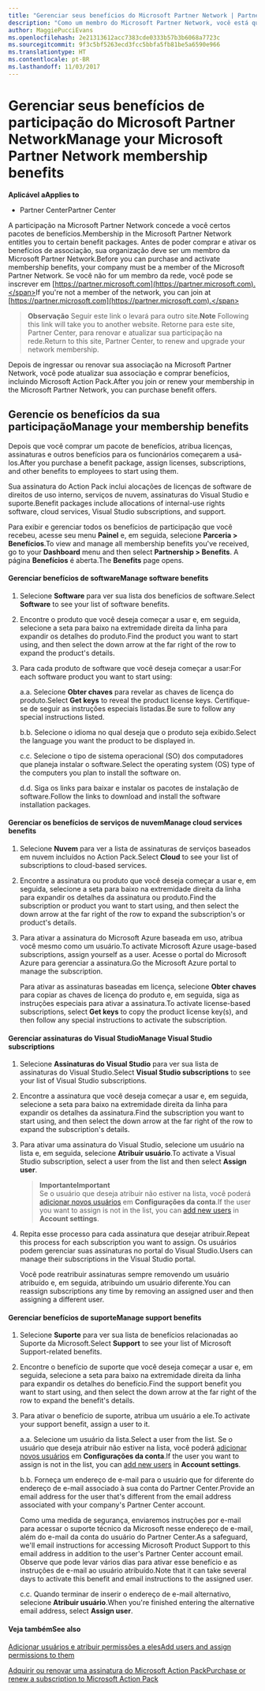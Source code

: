 ```yaml
---
title: "Gerenciar seus benefícios do Microsoft Partner Network | Partner Center"
description: "Como um membro do Microsoft Partner Network, você está qualificado a certos benefícios de associação. Explicar como ativar e gerenciar seus benefícios de associação no Partner Center."
author: MaggiePucciEvans
ms.openlocfilehash: 2e21313612acc7383cde0333b57b3b6068a7723c
ms.sourcegitcommit: 9f3c5bf5263ecd3fcc5bbfa5fb81be5a6590e966
ms.translationtype: HT
ms.contentlocale: pt-BR
ms.lasthandoff: 11/03/2017
---
```

# <a name="manage-your-microsoft-partner-network-membership-benefits"></a><span data-ttu-id="02504-104">Gerenciar seus benefícios de participação do Microsoft Partner Network</span><span class="sxs-lookup"><span data-stu-id="02504-104">Manage your Microsoft Partner Network membership benefits</span></span>

**<span data-ttu-id="02504-105">Aplicável a</span><span class="sxs-lookup"><span data-stu-id="02504-105">Applies to</span></span>**

-  <span data-ttu-id="02504-106">Partner Center</span><span class="sxs-lookup"><span data-stu-id="02504-106">Partner Center</span></span>

<span data-ttu-id="02504-107">A participação na Microsoft Partner Network concede a você certos pacotes de benefícios.</span><span class="sxs-lookup"><span data-stu-id="02504-107">Membership in the Microsoft Partner Network entitles you to certain benefit packages.</span></span> <span data-ttu-id="02504-108">Antes de poder comprar e ativar os benefícios de associação, sua organização deve ser um membro da Microsoft Partner Network.</span><span class="sxs-lookup"><span data-stu-id="02504-108">Before you can purchase and activate membership benefits, your company must be a member of the Microsoft Partner Network.</span></span> <span data-ttu-id="02504-109">Se você não for um membro da rede, você pode se inscrever em [https://partner.microsoft.com](https://partner.microsoft.com).</span><span class="sxs-lookup"><span data-stu-id="02504-109">If you're not a member of the network, you can join at [https://partner.microsoft.com](https://partner.microsoft.com).</span></span>

><span data-ttu-id="02504-110">**Observação** Seguir este link o levará para outro site.</span><span class="sxs-lookup"><span data-stu-id="02504-110">**Note** Following this link will take you to another website.</span></span> <span data-ttu-id="02504-111">Retorne para este site, Partner Center, para renovar e atualizar sua participação na rede.</span><span class="sxs-lookup"><span data-stu-id="02504-111">Return to this site, Partner Center, to renew and upgrade your network membership.</span></span>

<span data-ttu-id="02504-112">Depois de ingressar ou renovar sua associação na Microsoft Partner Network, você pode atualizar sua associação e comprar benefícios, incluindo Microsoft Action Pack.</span><span class="sxs-lookup"><span data-stu-id="02504-112">After you join or renew your membership in the Microsoft Partner Network, you can purchase benefit offers.</span></span>


## <a name="manage-your-membership-benefits"></a><span data-ttu-id="02504-113">Gerencie os benefícios da sua participação</span><span class="sxs-lookup"><span data-stu-id="02504-113">Manage your membership benefits</span></span>

<span data-ttu-id="02504-114">Depois que você comprar um pacote de benefícios, atribua licenças, assinaturas e outros benefícios para os funcionários começarem a usá-los.</span><span class="sxs-lookup"><span data-stu-id="02504-114">After you purchase a benefit package, assign licenses, subscriptions, and other benefits to employees to start using them.</span></span> 

<span data-ttu-id="02504-115">Sua assinatura do Action Pack inclui alocações de licenças de software de direitos de uso interno, serviços de nuvem, assinaturas do Visual Studio e suporte.</span><span class="sxs-lookup"><span data-stu-id="02504-115">Benefit packages include allocations of internal-use rights software, cloud services, Visual Studio subscriptions, and support.</span></span> 

<span data-ttu-id="02504-116">Para exibir e gerenciar todos os benefícios de participação que você recebeu, acesse seu menu **Painel** e, em seguida, selecione **Parceria > Benefícios**.</span><span class="sxs-lookup"><span data-stu-id="02504-116">To view and manage all membership benefits you've received, go to your **Dashboard** menu and then select **Partnership > Benefits**.</span></span> <span data-ttu-id="02504-117">A página **Benefícios** é aberta.</span><span class="sxs-lookup"><span data-stu-id="02504-117">The **Benefits** page opens.</span></span> 

#### <a name="manage-software-benefits"></a><span data-ttu-id="02504-118">Gerenciar benefícios de software</span><span class="sxs-lookup"><span data-stu-id="02504-118">Manage software benefits</span></span>

1.  <span data-ttu-id="02504-119">Selecione **Software** para ver sua lista dos benefícios de software.</span><span class="sxs-lookup"><span data-stu-id="02504-119">Select **Software** to see your list of software benefits.</span></span> 

2.  <span data-ttu-id="02504-120">Encontre o produto que você deseja começar a usar e, em seguida, selecione a seta para baixo na extremidade direita da linha para expandir os detalhes do produto.</span><span class="sxs-lookup"><span data-stu-id="02504-120">Find the product you want to start using, and then select the down arrow at the far right of the row to expand the product's details.</span></span> 

3. <span data-ttu-id="02504-121">Para cada produto de software que você deseja começar a usar:</span><span class="sxs-lookup"><span data-stu-id="02504-121">For each software product you want to start using:</span></span>

    <span data-ttu-id="02504-122">a.</span><span class="sxs-lookup"><span data-stu-id="02504-122">a.</span></span> <span data-ttu-id="02504-123">Selecione **Obter chaves** para revelar as chaves de licença do produto.</span><span class="sxs-lookup"><span data-stu-id="02504-123">Select **Get keys** to reveal the product license keys.</span></span> <span data-ttu-id="02504-124">Certifique-se de seguir as instruções especiais listadas.</span><span class="sxs-lookup"><span data-stu-id="02504-124">Be sure to follow any special instructions listed.</span></span>

    <span data-ttu-id="02504-125">b.</span><span class="sxs-lookup"><span data-stu-id="02504-125">b.</span></span> <span data-ttu-id="02504-126">Selecione o idioma no qual deseja que o produto seja exibido.</span><span class="sxs-lookup"><span data-stu-id="02504-126">Select the language you want the product to be displayed in.</span></span>

    <span data-ttu-id="02504-127">c.</span><span class="sxs-lookup"><span data-stu-id="02504-127">c.</span></span> <span data-ttu-id="02504-128">Selecione o tipo de sistema operacional (SO) dos computadores que planeja instalar o software.</span><span class="sxs-lookup"><span data-stu-id="02504-128">Select the operating system (OS) type of the computers you plan to install the software on.</span></span>

    <span data-ttu-id="02504-129">d.</span><span class="sxs-lookup"><span data-stu-id="02504-129">d.</span></span> <span data-ttu-id="02504-130">Siga os links para baixar e instalar os pacotes de instalação de software.</span><span class="sxs-lookup"><span data-stu-id="02504-130">Follow the links to download and install the software installation packages.</span></span>


#### <a name="manage-cloud-services-benefits"></a><span data-ttu-id="02504-131">Gerenciar os benefícios de serviços de nuvem</span><span class="sxs-lookup"><span data-stu-id="02504-131">Manage cloud services benefits</span></span>

1. <span data-ttu-id="02504-132">Selecione **Nuvem** para ver a lista de assinaturas de serviços baseados em nuvem incluídos no Action Pack.</span><span class="sxs-lookup"><span data-stu-id="02504-132">Select **Cloud** to see your list of subscriptions to cloud-based services.</span></span>

2. <span data-ttu-id="02504-133">Encontre a assinatura ou produto que você deseja começar a usar e, em seguida, selecione a seta para baixo na extremidade direita da linha para expandir os detalhes da assinatura ou produto.</span><span class="sxs-lookup"><span data-stu-id="02504-133">Find the subscription or product you want to start using, and then select the down arrow at the far right of the row to expand the subscription's or product's details.</span></span> 

3. <span data-ttu-id="02504-134">Para ativar a assinatura do Microsoft Azure baseada em uso, atribua você mesmo como um usuário.</span><span class="sxs-lookup"><span data-stu-id="02504-134">To activate Microsoft Azure usage-based subscriptions, assign yourself as a user.</span></span> <span data-ttu-id="02504-135">Acesse o portal do Microsoft Azure para gerenciar a assinatura.</span><span class="sxs-lookup"><span data-stu-id="02504-135">Go the Microsoft Azure portal to manage the subscription.</span></span>

    <span data-ttu-id="02504-136">Para ativar as assinaturas baseadas em licença, selecione **Obter chaves** para copiar as chaves de licença do produto e, em seguida, siga as instruções especiais para ativar a assinatura.</span><span class="sxs-lookup"><span data-stu-id="02504-136">To activate license-based subscriptions, select **Get keys** to copy the product license key(s), and then follow any special instructions to activate the subscription.</span></span>  


#### <a name="manage-visual-studio-subscriptions"></a><span data-ttu-id="02504-137">Gerenciar assinaturas do Visual Studio</span><span class="sxs-lookup"><span data-stu-id="02504-137">Manage Visual Studio subscriptions</span></span>

1. <span data-ttu-id="02504-138">Selecione **Assinaturas do Visual Studio** para ver sua lista de assinaturas do Visual Studio.</span><span class="sxs-lookup"><span data-stu-id="02504-138">Select **Visual Studio subscriptions** to see your list of Visual Studio subscriptions.</span></span> 

2. <span data-ttu-id="02504-139">Encontre a assinatura que você deseja começar a usar e, em seguida, selecione a seta para baixo na extremidade direita da linha para expandir os detalhes da assinatura.</span><span class="sxs-lookup"><span data-stu-id="02504-139">Find the subscription you want to start using, and then select the down arrow at the far right of the row to expand the subscription's details.</span></span> 

3. <span data-ttu-id="02504-140">Para ativar uma assinatura do Visual Studio, selecione um usuário na lista e, em seguida, selecione **Atribuir usuário**.</span><span class="sxs-lookup"><span data-stu-id="02504-140">To activate a Visual Studio subscription, select a user from the list and then select **Assign user**.</span></span> 

    >**<span data-ttu-id="02504-141">Importante</span><span class="sxs-lookup"><span data-stu-id="02504-141">Important</span></span>**<br>
<span data-ttu-id="02504-142">Se o usuário que deseja atribuir não estiver na lista, você poderá [adicionar novos usuários](create-user-accounts-and-set-permissions.md) em **Configurações da conta**.</span><span class="sxs-lookup"><span data-stu-id="02504-142">If the user you want to assign is not in the list, you can [add new users](create-user-accounts-and-set-permissions.md) in **Account settings**.</span></span>

3. <span data-ttu-id="02504-143">Repita esse processo para cada assinatura que desejar atribuir.</span><span class="sxs-lookup"><span data-stu-id="02504-143">Repeat this process for each subscription you want to assign.</span></span> <span data-ttu-id="02504-144">Os usuários podem gerenciar suas assinaturas no portal do Visual Studio.</span><span class="sxs-lookup"><span data-stu-id="02504-144">Users can manage their subscriptions in the Visual Studio portal.</span></span> 

    <span data-ttu-id="02504-145">Você pode reatribuir assinaturas sempre removendo um usuário atribuído e, em seguida, atribuindo um usuário diferente.</span><span class="sxs-lookup"><span data-stu-id="02504-145">You can reassign subscriptions any time by removing an assigned user and then assigning a different user.</span></span> 


#### <a name="manage-support-benefits"></a><span data-ttu-id="02504-146">Gerenciar benefícios de suporte</span><span class="sxs-lookup"><span data-stu-id="02504-146">Manage support benefits</span></span>

1. <span data-ttu-id="02504-147">Selecione **Suporte** para ver sua lista de benefícios relacionadas ao Suporte da Microsoft.</span><span class="sxs-lookup"><span data-stu-id="02504-147">Select **Support** to see your list of Microsoft Support-related benefits.</span></span> 

2. <span data-ttu-id="02504-148">Encontre o benefício de suporte que você deseja começar a usar e, em seguida, selecione a seta para baixo na extremidade direita da linha para expandir os detalhes do benefício.</span><span class="sxs-lookup"><span data-stu-id="02504-148">Find the support benefit you want to start using, and then select the down arrow at the far right of the row to expand the benefit's details.</span></span> 

3. <span data-ttu-id="02504-149">Para ativar o benefício de suporte, atribua um usuário a ele.</span><span class="sxs-lookup"><span data-stu-id="02504-149">To activate your support benefit, assign a user to it.</span></span> 
   
    <span data-ttu-id="02504-150">a.</span><span class="sxs-lookup"><span data-stu-id="02504-150">a.</span></span>  <span data-ttu-id="02504-151">Selecione um usuário da lista.</span><span class="sxs-lookup"><span data-stu-id="02504-151">Select a user from the list.</span></span> <span data-ttu-id="02504-152">Se o usuário que deseja atribuir não estiver na lista, você poderá [adicionar novos usuários](create-user-accounts-and-set-permissions.md) em **Configurações da conta**.</span><span class="sxs-lookup"><span data-stu-id="02504-152">If the user you want to assign is not in the list, you can [add new users](create-user-accounts-and-set-permissions.md) in **Account settings**.</span></span>

    <span data-ttu-id="02504-153">b.</span><span class="sxs-lookup"><span data-stu-id="02504-153">b.</span></span>  <span data-ttu-id="02504-154">Forneça um endereço de e-mail para o usuário que for diferente do endereço de e-mail associado à sua conta do Partner Center.</span><span class="sxs-lookup"><span data-stu-id="02504-154">Provide an email address for the user that's different from the email address associated with your company's Partner Center account.</span></span> 
    
    <span data-ttu-id="02504-155">Como uma medida de segurança, enviaremos instruções por e-mail para acessar o suporte técnico da Microsoft nesse endereço de e-mail, além do e-mail da conta do usuário do Partner Center.</span><span class="sxs-lookup"><span data-stu-id="02504-155">As a safeguard, we'll email instructions for accessing Microsoft Product Support to this email address in addition to the user's Partner Center account email.</span></span> <span data-ttu-id="02504-156">Observe que pode levar vários dias para ativar esse benefício e as instruções de e-mail ao usuário atribuído.</span><span class="sxs-lookup"><span data-stu-id="02504-156">Note that it can take several days to activate this benefit and email instructions to the assigned user.</span></span>    
    
    <span data-ttu-id="02504-157">c.</span><span class="sxs-lookup"><span data-stu-id="02504-157">c.</span></span>  <span data-ttu-id="02504-158">Quando terminar de inserir o endereço de e-mail alternativo, selecione **Atribuir usuário**.</span><span class="sxs-lookup"><span data-stu-id="02504-158">When you're finished entering the alternative email address, select **Assign user**.</span></span> 


#### <a name="see-also"></a><span data-ttu-id="02504-159">Veja também</span><span class="sxs-lookup"><span data-stu-id="02504-159">See also</span></span>

[<span data-ttu-id="02504-160">Adicionar usuários e atribuir permissões a eles</span><span class="sxs-lookup"><span data-stu-id="02504-160">Add users and assign permissions to them</span></span>](create-user-accounts-and-set-permissions.md)

[<span data-ttu-id="02504-161">Adquirir ou renovar uma assinatura do Microsoft Action Pack</span><span class="sxs-lookup"><span data-stu-id="02504-161">Purchase or renew a subscription to Microsoft Action Pack</span></span>](mpn-get-action-pack.md)


